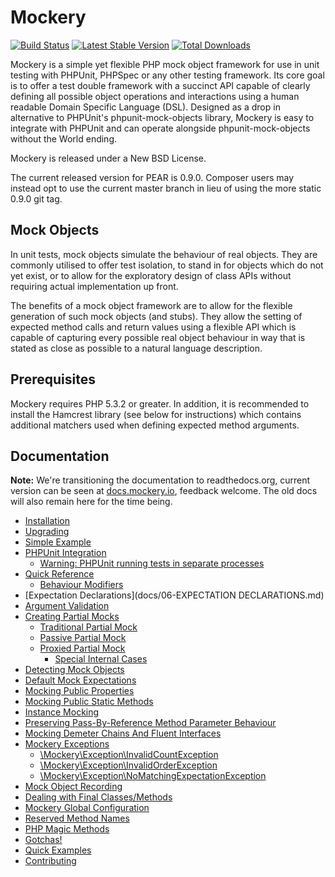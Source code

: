 Mockery
=======

[![Build Status](https://travis-ci.org/padraic/mockery.png?branch=master)](http://travis-ci.org/padraic/mockery)
[![Latest Stable Version](https://poser.pugx.org/mockery/mockery/v/stable.png)](https://packagist.org/packages/mockery/mockery)
[![Total Downloads](https://poser.pugx.org/mockery/mockery/downloads.png)](https://packagist.org/packages/mockery/mockery)


Mockery is a simple yet flexible PHP mock object framework for use in unit testing
with PHPUnit, PHPSpec or any other testing framework. Its core goal is to offer a
test double framework with a succinct API capable of clearly defining all possible
object operations and interactions using a human readable Domain Specific Language
(DSL). Designed as a drop in alternative to PHPUnit's phpunit-mock-objects library,
Mockery is easy to integrate with PHPUnit and can operate alongside
phpunit-mock-objects without the World ending.

Mockery is released under a New BSD License.

The current released version for PEAR is 0.9.0. Composer users may instead opt to use
the current master branch in lieu of using the more static 0.9.0 git tag.


## Mock Objects

In unit tests, mock objects simulate the behaviour of real objects. They are
commonly utilised to offer test isolation, to stand in for objects which do not
yet exist, or to allow for the exploratory design of class APIs without
requiring actual implementation up front.

The benefits of a mock object framework are to allow for the flexible generation
of such mock objects (and stubs). They allow the setting of expected method calls
and return values using a flexible API which is capable of capturing every
possible real object behaviour in way that is stated as close as possible to a
natural language description.


## Prerequisites

Mockery requires PHP 5.3.2 or greater. In addition, it is recommended to install
the Hamcrest library (see below for instructions) which contains additional
matchers used when defining expected method arguments.


## Documentation

**Note:** We're transitioning the documentation to readthedocs.org, current
version can be seen at [docs.mockery.io](http://docs.mockery.io), feedback
welcome. The old docs will also remain here for the time being.

- [Installation](docs/01-INSTALLATION.md)
- [Upgrading](docs/02-UPGRADING.md)
- [Simple Example](docs/03-SIMPLE-EXAMPLE.md)
- [PHPUnit Integration](docs/04-PHPUNIT-INTEGRATION.md)
    - [Warning: PHPUnit running tests in separate processes](docs/04-PHPUNIT-INTEGRATION.md#warning-phpunit-running-tests-in-separate-processes)
- [Quick Reference](docs/05-QUICK-REFERENCE.md)
    - [Behaviour Modifiers](docs/05-QUICK-REFERENCE.md#behaviour-modifiers)
- [Expectation Declarations](docs/06-EXPECTATION DECLARATIONS.md)
- [Argument Validation](docs/07-ARGUMENT-VALIDATION.md)
- [Creating Partial Mocks](docs/08-CREATING-PARTIAL-MOCKS.md)
    - [Traditional Partial Mock](docs/08-CREATING-PARTIAL-MOCKS.md#traditional-partial-mock)
    - [Passive Partial Mock](docs/08-CREATING-PARTIAL-MOCKS.md#passive-partial-mock)
    - [Proxied Partial Mock](docs/08-CREATING-PARTIAL-MOCKS.md#proxied-partial-mock)
        - [Special Internal Cases](docs/08-CREATING-PARTIAL-MOCKS.md#special-internal-cases)
- [Detecting Mock Objects](docs/09-DETECTING-MOCK-OBJECTS.md)
- [Default Mock Expectations](docs/10-DEFAULT-MOCK-EXPECTATIONS.md)
- [Mocking Public Properties](docs/11-MOCKING-PUBLIC-PROPERTIES.md)
- [Mocking Public Static Methods](docs/12-MOCKING-PUBLIC-STATIC-METHODS.md)
- [Instance Mocking](docs/13-INSTANCE-MOCKING.md)
- [Preserving Pass-By-Reference Method Parameter Behaviour](docs/14-PRESERVING-PASS-BY-REFERENCE-PARAMETER-BEHAVIOUR.md)
- [Mocking Demeter Chains And Fluent Interfaces](docs/15-MOCKING-DEMETER-CHAINS-AND-FLUENT-INTERFACES.md)
- [Mockery Exceptions](docs/16-MOCKERY-EXCEPTIONS.md)
    - [\Mockery\Exception\InvalidCountException](docs/16-MOCKERY-EXCEPTIONS.md#mockeryexceptioninvalidcountexception)
    - [\Mockery\Exception\InvalidOrderException](docs/16-MOCKERY-EXCEPTIONS.md#mockeryexceptioninvalidorderexception)
    - [\Mockery\Exception\NoMatchingExpectationException](docs/16-MOCKERY-EXCEPTIONS.md#mockeryexceptionnomatchingexpectationexception)
- [Mock Object Recording](docs/17-MOCK-OBJECT-RECORDING.md)
- [Dealing with Final Classes/Methods](docs/18-DEALING-WITH-FINAL-CLASSES-OR-METHODS.md)
- [Mockery Global Configuration](docs/19-MOCKERY-GLOBAL-CONFIGURATION.md)
- [Reserved Method Names](docs/20-RESERVED-METHOD-NAMES.md)
- [PHP Magic Methods](docs/21-PHP-MAGIC-METHODS.md)
- [Gotchas!](docs/22-GOTCHAS.md)
- [Quick Examples](docs/23-QUICK-EXAMPLES.md)
- [Contributing](CONTRIBUTING.md)
